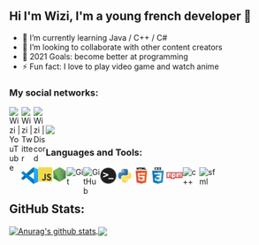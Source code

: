 ## Hi I'm Wizi, I'm a young french developer  👋
- 🌱 I’m currently learning Java / C++ / C#
- 👯 I’m looking to collaborate with other content creators
- 🥅 2021 Goals: become better at programming
- ⚡ Fun fact: I love to play video game and watch anime

### My social networks:

[<img align="left" alt="Wizi | YouTube" width="22px" src="https://i.ibb.co/nsWxH0W/youtube-512.png" />][youtube]
[<img align="left" alt="Wizi | Twitter" width="22px" src="https://i.ibb.co/8sdY04w/twitter-512.png" />][twitter]
[<img align="left" alt="Wizi | Discord" width="22px" src="https://i.ibb.co/4TVwnMV/discord-2-512.png" />][discord]
<br />

<img align="center" src="https://discord.c99.nl/widget/theme-3/505762041789808641.png" />

### Languages and Tools:

[<img align="left" alt="Visual Studio Code" width="30px" src="https://raw.githubusercontent.com/github/explore/80688e429a7d4ef2fca1e82350fe8e3517d3494d/topics/visual-studio-code/visual-studio-code.png" />][visual]
[<img align="left" alt="JavaScript" width="26px" src="https://raw.githubusercontent.com/github/explore/80688e429a7d4ef2fca1e82350fe8e3517d3494d/topics/javascript/javascript.png" />][js]
[<img align="left" alt="Node.js" width="26px" src="https://raw.githubusercontent.com/github/explore/80688e429a7d4ef2fca1e82350fe8e3517d3494d/topics/nodejs/nodejs.png" />][nodejs]
[<img align="left" alt="Git" width="30px" src="https://camo.githubusercontent.com/fbfcb9e3dc648adc93bef37c718db16c52f617ad055a26de6dc3c21865c3321d/68747470733a2f2f7777772e766563746f726c6f676f2e7a6f6e652f6c6f676f732f6769742d73636d2f6769742d73636d2d69636f6e2e737667" />][git]
[<img align="left" alt="GitHub" width="30px" src="https://icones.pro/wp-content/uploads/2021/06/icone-github-grise.png" />][github]
[<img align="left" alt="Terminal" width="30px" src="https://raw.githubusercontent.com/github/explore/80688e429a7d4ef2fca1e82350fe8e3517d3494d/topics/terminal/terminal.png" />][terminal]
[<img align="left" alt="Python" width="30px" src="https://raw.githubusercontent.com/devicons/devicon/master/icons/python/python-original.svg"/>][python]
[<img align="left" alt="HTML5" width="30px" src="https://raw.githubusercontent.com/devicons/devicon/master/icons/html5/html5-original-wordmark.svg" />][html]
[<img align="left" alt="CSS3" width="30px" src="https://raw.githubusercontent.com/devicons/devicon/master/icons/css3/css3-original-wordmark.svg" />][css]
[<img align="left" alt="npm" width="30px" src="https://raw.githubusercontent.com/devicons/devicon/master/icons/npm/npm-original-wordmark.svg">][npm]
<!-- [<img align="left" alt="Photoshop" width="30px" src="https://upload.wikimedia.org/wikipedia/commons/9/92/Adobe_Photoshop_CS6_icon.svg"/>][ps]
[<img align="left" alt="Premiere pro" width="30px" src="https://images.tuto.net/blog/premiere-cs6-logo.png"/>][pr] -->
[<img align="left" alt="c++" width="30px" src="https://upload.wikimedia.org/wikipedia/commons/thumb/1/18/ISO_C%2B%2B_Logo.svg/1822px-ISO_C%2B%2B_Logo.svg.png"/>][cpp]
[<img align="left" alt="sfml" width="30px" src="https://upload.wikimedia.org/wikipedia/commons/thumb/a/a0/SFML_Logo.svg/1200px-SFML_Logo.svg.png"/>][sfml]
<!-- [<img align="left" alt="Unreal Engine" width="30px" src="https://i.ibb.co/p3rJssc/pngwing-com.png"/>][ue] -->
<br />
<br />

## GitHub Stats:

<a href="https://github.com/Wizi8914/Wizi8914">
  <img align="center" src="https://github-readme-stats.anuraghazra1.vercel.app/api?username=Wizi8914&show_icons=true&include_all_commits=true&theme=material-palenight" alt="Anurag's github stats" />
</a>
<a href="https://github.com/Wizi8914/Wizi8914">
  <!-- Change the `github-readme-stats.anuraghazra1.vercel.app` to `github-readme-stats.vercel.app`  -->
  <img align="center" src="https://github-readme-stats.anuraghazra1.vercel.app/api/top-langs/?username=Wizi8914&layout=compact&theme=material-palenight" />
</a>

[ue]: www.unrealengine.com/
[sfml]: https://www.sfml-dev.org/
[cpp]: https://fr.wikipedia.org/wiki/C%2B%2B
[npm]: https://www.npmjs.com
[python]: https://www.python.org
[pr]: https://www.adobe.com/fr/products/premiere.html
[ps]: https://www.adobe.com/fr/products/photoshop.html
[twitter]: https://twitter.com/Wizi20540539
[youtube]: https://www.youtube.com/channel/UCEzAYEvYn78L-w4xEKitPHA
[discord]: https://discordhub.com/profile/505762041789808641
[visual]: https://code.visualstudio.com
[js]: https://developer.mozilla.org/fr/docs/Web/JavaScript
[terminal]: https://developer.mozilla.org/fr/docs/Learn/Tools_and_testing/Understanding_client-side_tools/Command_line
[nodejs]: https://nodejs.org/en/
[git]: https://git-scm.com
[github]: https://github.com
[html]: https://developer.mozilla.org/fr/docs/Learn/Getting_started_with_the_web/HTML_basics
[css]: https://developer.mozilla.org/fr/docs/Web/CSS
